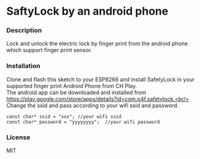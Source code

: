 # SaftyLock by an android phone

### Description
Lock and unlock the electric lock by finger print from the android phone which support finger print sensor.

### Installation
Clone and flash this sketch to your ESP8266 and install SafetyLock in your supported finger print Android Phone from CH Play.<br/>
The android app can be downloaded and installed from https://play.google.com/store/apps/details?id=com.p4f.safetylock.<br/>
Change the ssid and pass according to your wifi ssid and password.
```
const char* ssid = "xxx"; //your wifi ssid
const char* password = "yyyyyyyy";  //your wifi password 
```

### License

MIT


